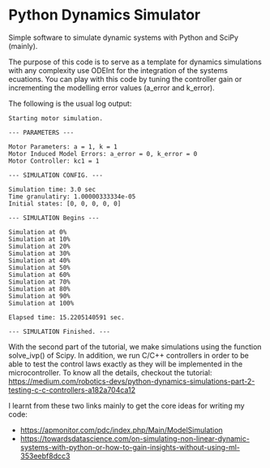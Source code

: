 # Python Dynamics Simulator
Simple software to simulate dynamic systems with Python and SciPy (mainly).

The purpose of this code is to serve as a template for dynamics simulations with any complexity use ODEInt for the integration of the systems ecuations.
You can play with this code by tuning the controller gain or incrementing the modelling error values (a_error and k_error).

The following is the usual log output:
```
Starting motor simulation.

--- PARAMETERS --- 
 
Motor Parameters: a = 1, k = 1
Motor Induced Model Errors: a_error = 0, k_error = 0
Motor Controller: kc1 = 1

--- SIMULATION CONFIG. ---

Simulation time: 3.0 sec
Time granulatiry: 1.00000333334e-05
Initial states: [0, 0, 0, 0, 0]

--- SIMULATION Begins ---

Simulation at 0%
Simulation at 10%
Simulation at 20%
Simulation at 30%
Simulation at 40%
Simulation at 50%
Simulation at 60%
Simulation at 70%
Simulation at 80%
Simulation at 90%
Simulation at 100%

Elapsed time: 15.2205140591 sec.

--- SIMULATION Finished. ---

```

With the second part of the tutorial, we make simulations using the function solve_ivp() of Scipy. In addition, we run C/C++ controllers in order to be able to test the control laws exactly as they will be implemented in the microcontroller. To know all the details, checkout the tutorial:
https://medium.com/robotics-devs/python-dynamics-simulations-part-2-testing-c-c-controllers-a182a704ca12

I learnt from these two links mainly to get the core ideas for writing my code:
- https://apmonitor.com/pdc/index.php/Main/ModelSimulation
- https://towardsdatascience.com/on-simulating-non-linear-dynamic-systems-with-python-or-how-to-gain-insights-without-using-ml-353eebf8dcc3
